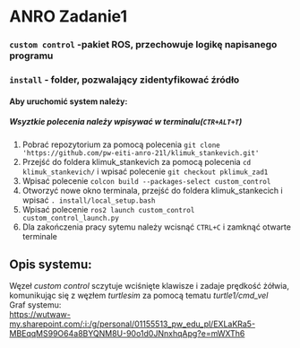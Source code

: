 # ANRO Zadanie1
### `custom control` -pakiet ROS, przechowuje logikę napisanego programu
### `install` - folder, pozwalający zidentyfikować źródło
#### Aby uruchomić system należy:
##### Wsyztkie polecenia należy wpisywać w terminalu(`CTR+ALT+T`)
1. Pobrać repozytorium za pomocą polecenia `git clone 'https://github.com/pw-eiti-anro-21l/klimuk_stankevich.git'`
2. Przejść do foldera klimuk_stankevich za pomocą polecenia `cd klimuk_stankevich/` i wpisać polecenie `git checkout pklimuk_zad1`
3. Wpisać polecenie `colcon build --packages-select custom_control`
4. Otworzyć nowe okno terminala, przejść do foldera klimuk_stankecich i wpisać `. install/local_setup.bash `
5. Wpisać polecenie `ros2 launch custom_control custom_control_launch.py `
6. Dla zakończenia pracy sytemu należy wcisnąć `CTRL+C` i zamknąć otwarte terminale

## Opis systemu:
Węzeł *custom control* sczytuje wciśnięte klawisze i zadaje prędkość żółwia, komunikując się z węzłem *turtlesim* za pomocą tematu _turtle1/cmd_vel_\
Graf systemu:\
https://wutwaw-my.sharepoint.com/:i:/g/personal/01155513_pw_edu_pl/EXLaKRa5-MBEqqMS99O64a8BYQNM8U-90o1d0JNnxhqApg?e=mWXTh6
